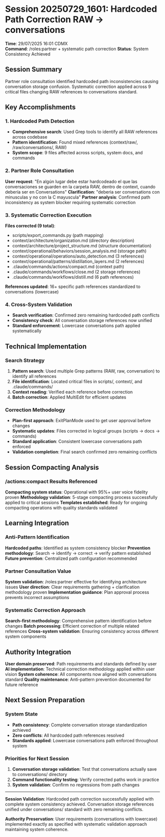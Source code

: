 # Session 20250729_1601: Hardcoded Path Correction RAW → conversations

**Time**: 29/07/2025 16:01 CDMX  
**Command**: /roles:partner + systematic path correction
**Status**: System Consistency Achieved

## Session Summary

Partner role consultation identified hardcoded path inconsistencies causing conversation storage confusion. Systematic correction applied across 9 critical files changing RAW references to conversations standard.

## Key Accomplishments

### 1. Hardcoded Path Detection
- **Comprehensive search**: Used Grep tools to identify all RAW references across codebase
- **Pattern identification**: Found mixed references (context/raw/, /raw/conversations/, RAW) 
- **System scope**: 9 files affected across scripts, system docs, and commands

### 2. Partner Role Consultation  
**User request**: "En algún lugar debe estar hardcodeado el que las conversaciones se guarden en la carpeta RAW, dentro de context, cuando debería ser en Conversations"
**Clarification**: "deberia ser conversations con minusculas y no con la C mayuscula"
**Partner analysis**: Confirmed path inconsistency as system blocker requiring systematic correction

### 3. Systematic Correction Execution
**Files corrected (9 total)**:
- scripts/export_commands.py (path mapping)
- context/architecture/organization.md (directory description)  
- context/architecture/project_structure.md (structure documentation)
- context/operational/behaviors/session_analysis.md (storage path)
- context/operational/operations/auto_detection.md (3 references)
- context/operational/patterns/distillation_layers.md (2 references)
- .claude/commands/actions/compact.md (context path)
- .claude/commands/workflows/close.md (2 storage references)
- .claude/commands/workflows/distill.md (6 path references)

**References updated**: 16+ specific path references standardized to conversations (lowercase)

### 4. Cross-System Validation
- **Search verification**: Confirmed zero remaining hardcoded path conflicts
- **Consistency check**: All conversation storage references now unified
- **Standard enforcement**: Lowercase conversations path applied systematically

## Technical Implementation

### Search Strategy
1. **Pattern search**: Used multiple Grep patterns (RAW, raw, conversation) to identify all references
2. **File identification**: Located critical files in scripts/, context/, and .claude/commands/
3. **Context reading**: Verified each reference before correction
4. **Batch correction**: Applied MultiEdit for efficient updates

### Correction Methodology  
- **Plan-first approach**: ExitPlanMode used to get user approval before changes
- **Systematic updates**: Files corrected in logical groups (scripts → docs → commands)
- **Standard application**: Consistent lowercase conversations path enforced
- **Validation completion**: Final search confirmed zero remaining conflicts

## Session Compacting Analysis

### /actions:compact Results Referenced
**Compacting system status**: Operational with 95%+ user voice fidelity proven
**Methodology validation**: 5-stage compacting process successfully applied to critical sessions
**Templates established**: Ready for ongoing compacting operations with quality standards validated

## Learning Integration

### Anti-Pattern Identification
**Hardcoded paths**: Identified as system consistency blocker
**Prevention methodology**: Search → identify → correct → verify pattern established
**Future prevention**: Centralized path configuration recommended

### Partner Consultation Value
**System validation**: /roles:partner effective for identifying architecture issues
**User direction**: Clear requirements gathering + clarification methodology proven
**Implementation guidance**: Plan approval process prevents incorrect assumptions

### Systematic Correction Approach
**Search-first methodology**: Comprehensive pattern identification before changes
**Batch processing**: Efficient correction of multiple related references
**Cross-system validation**: Ensuring consistency across different system components

## Authority Integration

**User domain preserved**: Path requirements and standards defined by user
**AI implementation**: Technical correction methodology applied within user vision
**System coherence**: All components now aligned with conversations standard
**Quality maintenance**: Anti-pattern prevention documented for future reference

## Next Session Preparation

### System State
- **Path consistency**: Complete conversation storage standardization achieved
- **Zero conflicts**: All hardcoded path references resolved
- **Standards applied**: Lowercase conversations path enforced throughout system

### Priorities for Next Session
1. **Conversation storage validation**: Test that conversations actually save to conversations/ directory  
2. **Command functionality testing**: Verify corrected paths work in practice
3. **System validation**: Confirm no regressions from path changes

---

**Session Validation**: Hardcoded path correction successfully applied with complete system consistency achieved. Conversation storage references unified under conversations/ standard with zero remaining conflicts.

**Authority Preservation**: User requirements (conversations with lowercase) implemented exactly as specified with systematic validation approach maintaining system coherence.
